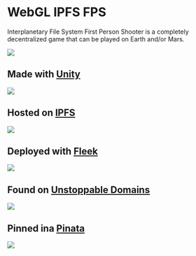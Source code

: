 # WebGL IPFS FPS

Interplanetary File System First Person Shooter is a completely decentralized game that can be played on Earth and/or Mars.

![](https://user-images.githubusercontent.com/19412160/89130894-fcf18d00-d4d6-11ea-9578-b65b2b74b7b8.png)


## Made with [Unity](https://unity.com/)

![](https://user-images.githubusercontent.com/19412160/86810240-b8471300-c04a-11ea-86c9-bb17270653c7.png)

## Hosted on [IPFS](https://ipfs.io/)

![](https://user-images.githubusercontent.com/19412160/86810340-cbf27980-c04a-11ea-9104-61a7faf08896.png)

## Deployed with [Fleek](https://fleek.co/)

![](https://user-images.githubusercontent.com/19412160/86810462-ed536580-c04a-11ea-8300-62b698aae20e.png)

## Found on [Unstoppable Domains](https://unstoppabledomains.com/)

![](https://user-images.githubusercontent.com/19412160/86810193-ab2a2400-c04a-11ea-9adf-29c6a476909e.png)

## Pinned ina [Pinata](https://pinata.cloud/)

![](https://user-images.githubusercontent.com/19412160/89131007-d5e78b00-d4d7-11ea-9ad0-3712cca4335d.png)

